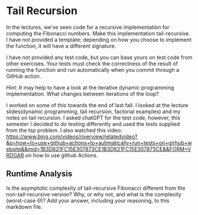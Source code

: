 # Tail Recursion

In the lectures, we've seen code for a recursive implementation for computing
the Fibonacci numbers. Make this implementation tail-recursive. I have not
provided a template; depending on how you choose to implement the function, it
will have a different signature.

I have not provided any test code, but you can base yours on test code from
other exercises. Your tests must check the correctness of the result of running
the function and run automatically when you commit through a GitHub action.

Hint: It may help to have a look at the iterative dynamic programming
implementation. What changes between iterations of the loop?

I worked on some of this towards the end of last fall. I looked at the lecture slides(dynamic programming, tail recursion, factorial examples) and my notes on tail recursion. I asked chatGPT for the test code, however, this semester I decided to do testing differently and used the tests supplied from the tsp problem. I also watched this video: https://www.bing.com/videos/riverview/relatedvideo?&q=how+to+use+github+actions+to+autimatically+run+tests+on+girhub+website&&mid=1B3D621FC15E307873CE1B3D621FC15E307873CE&&FORM=VRDGAR on how to use github Actions. 

## Runtime Analysis

Is the asymptotic complexity of tail-recursive Fibonacci different from the
non-tail-recursive version? Why, or why not, and what is the complexity
(worst-case $\Theta$)? Add your answer, including your reasoning, to this
markdown file.
